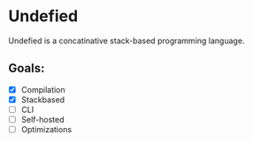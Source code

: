 # Undefied

Undefied is a concatinative stack-based programming language.

## Goals:

- [x] Compilation
- [x] Stackbased
- [ ] CLI
- [ ] Self-hosted
- [ ] Optimizations
